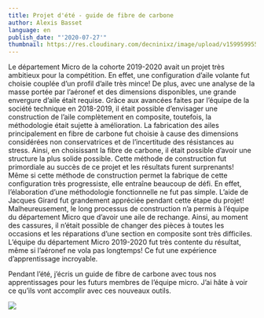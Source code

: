 ```yaml
---
title: Projet d'été - guide de fibre de carbone
author: Alexis Basset
language: en
publish_date: "'2020-07-27'"
thumbnail: https://res.cloudinary.com/decninixz/image/upload/v1599599555/IMG_20200227_194418_jmk37o.jpg
---
```

Le département Micro de la cohorte 2019-2020 avait un projet très ambitieux pour la compétition. En effet, une configuration d’aile volante fut choisie couplée d’un profil d’aile très mince! De plus, avec une analyse de la masse portée par l’aéronef et des dimensions disponibles, une grande envergure d’aile était requise. Grâce aux avancées faites par l’équipe de la société technique en 2018-2019, il était possible d’envisager une construction de l’aile complètement en composite, toutefois, la méthodologie était sujette à amélioration. La fabrication des ailes principalement en fibre de carbone fut choisie à cause des dimensions considérées non conservatrices et de l’incertitude des résistances au stress. Ainsi, en choisissant la fibre de carbone, il était possible d’avoir une structure la plus solide possible. Cette méthode de construction fut primordiale au succès de ce projet et les résultats furent surprenants! Même si cette méthode de construction permet la fabrique de cette configuration très progressiste, elle entraîne beaucoup de défi. En effet, l’élaboration d’une méthodologie fonctionnelle ne fut pas simple. L’aide de Jacques Girard fut grandement appréciée pendant cette étape du projet! Malheureusement, le long processus de construction n’a permis à l’équipe du département Micro que d’avoir une aile de rechange. Ainsi, au moment des cassures, il n’était possible de changer des pièces à toutes les occasions et les réparations d’une section en composite sont très difficiles. L’équipe du département Micro 2019-2020 fut très contente du résultat, même si l’aéronef ne vola pas longtemps! Ce fut une expérience d’apprentissage incroyable.


Pendant l’été, j’écris un guide de fibre de carbone avec tous nos apprentissages pour les futurs membres de l’équipe micro. J’ai hâte à voir ce qu’ils vont accomplir avec ces nouveaux outils. 

![](https://res.cloudinary.com/decninixz/image/upload/a_-90/v1599599661/Snapchat-2087415323_lzjfec.jpg)